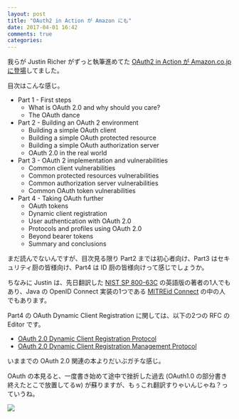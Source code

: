 ```yaml
---
layout: post
title: "OAuth2 in Action が Amazon にも"
date: 2017-04-01 16:42
comments: true
categories:
---
```


我らが Justin Richer がずっと執筆進めてた [OAuth2 in Action が Amazon.co.jp に登場](http://amzn.to/2nVbgRV)してました。

目次はこんな感じ。

* Part 1 - First steps
  * What is OAuth 2.0 and why should you care?
  * The OAuth dance
* Part 2 - Building an OAuth 2 environment
  * Building a simple OAuth client
  * Building a simple OAuth protected resource
  * Building a simple OAuth authorization server
  * OAuth 2.0 in the real world
* Part 3 - OAuth 2 implementation and vulnerabilities
  * Common client vulnerabilities
  * Common protected resources vulnerabilities
  * Common authorization server vulnerabilities
  * Common OAuth token vulnerabilities
* Part 4 - Taking OAuth further
  * OAuth tokens
  * Dynamic client registration
  * User authentication with OAuth 2.0
  * Protocols and profiles using OAuth 2.0
  * Beyond bearer tokens
  * Summary and conclusions

<!-- more -->

まだ読んでないんですが、目次見る限り Part2 までは初心者向け、Part3 はセキュリティ厨の皆様向け、Part4 は ID 厨の皆様向けって感じでしょうか。

ちなみに Justin は、先日翻訳した [NIST SP 800-63C](/blog/2016/07/15/nist-800-63c/) の英語版の著者の1人でもあり、Java の OpenID Connect 実装の1つである [MITREid Connect](https://id.mitre.org/connect/) の中の人でもあります。

Part4 の OAuth Dynamic Client Registration に関しては、以下の2つの RFC の Editor です。

* [OAuth 2.0 Dynamic Client Registration Protocol](https://tools.ietf.org/html/rfc7591)
* [OAuth 2.0 Dynamic Client Registration Management Protocol](https://tools.ietf.org/html/rfc7592)

いままでの OAuth 2.0 関連の本よりだいぶガチな感じ。

OAuth の本見ると、一度書き始めて途中で挫折した過去 (OAuth1.0 の部分書き終えたとこで放置してるw) が蘇りますが、もぅこれ翻訳すりゃいんじゃね？っていうね。

<a href="https://www.amazon.co.jp/OAuth-2-Action-Justin-Richer/dp/161729327X/ref=as_li_ss_il?ie=UTF8&qid=1491032403&sr=8-3&keywords=oauth&linkCode=li3&tag=bianca0b-22&linkId=99872d3ee518929dc6ee8ce757316cab" target="_blank"><img border="0" src="//ws-fe.amazon-adsystem.com/widgets/q?_encoding=UTF8&ASIN=161729327X&Format=_SL250_&ID=AsinImage&MarketPlace=JP&ServiceVersion=20070822&WS=1&tag=bianca0b-22" ></a><img src="https://ir-jp.amazon-adsystem.com/e/ir?t=bianca0b-22&l=li3&o=9&a=161729327X" width="1" height="1" border="0" alt="" style="border:none !important; margin:0px !important;" />